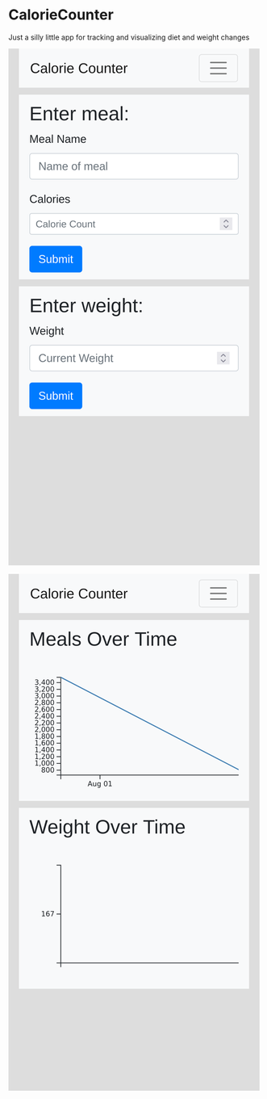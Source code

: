 # CalorieCounter

Just a silly little app for tracking and visualizing diet and weight changes

![Screenshot1](screenshot1.png)

![Screenshot2](screenshot2.png)